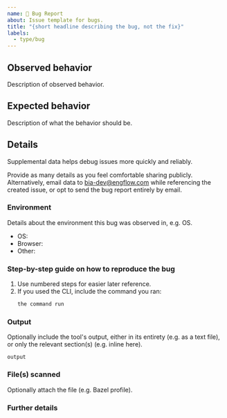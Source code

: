 ```yaml
---
name: 🐛 Bug Report
about: Issue template for bugs.
title: "{short headline describing the bug, not the fix}"
labels:
  - type/bug
---
```


## Observed behavior

Description of observed behavior.

## Expected behavior

Description of what the behavior should be.

## Details

Supplemental data helps debug issues more quickly and reliably.

Provide as many details as you feel comfortable sharing publicly.
Alternatively, email data to <bia-dev@engflow.com> while referencing the created issue, or opt to send the bug report entirely by email.

### Environment

Details about the environment this bug was observed in, e.g. OS.

* OS:
* Browser:
* Other:

### Step-by-step guide on how to reproduce the bug

1. Use numbered steps for easier later reference.
1. If you used the CLI, include the command you ran:
    ```bash
    the command run 
    ```

### Output

Optionally include the tool's output, either in its entirety (e.g. as a text file), or only the relevant section(s) (e.g. inline here).

```
output
```

### File(s) scanned

Optionally attach the file (e.g. Bazel profile).

### Further details
